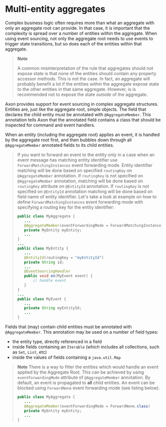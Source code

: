 # Multi-entity aggregates

Complex business logic often requires more than what an aggregate with only an aggregate root can provide. In that case, it is important that the complexity is spread over a number of entities within the aggregate. When using event sourcing, not only the aggregate root needs to use events to trigger state transitions, but so does each of the entities within that aggregate.

> **Note** 
>
> A common misinterpretation of the rule that aggregates should not expose state is that none of the entities should contain any property accessor methods. This is not the case. In fact, an aggregate will probably benefit a lot if the entities _within_ the aggregate expose state to the other entities in that same aggregate. However, is is recommended not to expose the state _outside_ of the aggregate.

Axon provides support for event sourcing in complex aggregate structures. Entities are, just like the aggregate root, simple objects. The field that declares the child entity must be annotated with `@AggregateMember`. This annotation tells Axon that the annotated field contains a class that should be inspected for command and event handlers.

When an entity \(including the aggregate root\) applies an event, it is handled by the aggregate root first, and then bubbles down through all `@AggregateMember` annotated fields to its child entities.

> If you want to forward an event to the entity only in a case when an event message has matching entity identifier use `ForwardMatchingInstances` event forwarding mode. Entity identifier matching will be done based on specified `routingKey` on `@AggregateMember` annotation. If `routingKey` is not specified on `@AggregateMember` annotation, matching will be done based on `routingKey` attribute on `@EntityId` annotation. If `routingKey` is not specified on `@EntityId` annotation matching will be done based on field name of entity identifier. Let's take a look at example on how to define `ForwardMatchingInstances` event forwarding mode with specifying a routing key for the entity identifier:
>
> ```java
> public class MyAggregate {
>    ...
>    @AggregateMember(eventForwardingMode = ForwardMatchingInstances.class)
>    private MyEntity myEntity;
>    ...
> }
> ...
> public class MyEntity {
>    ...
>    @EntityId(routingKey = "myEntityId")
>    private String id;
>    ...
>    @EventSourcingHandler
>    public void on(MyEvent event) {
>        // handle event
>    }
> }
> ...
> public class MyEvent {
>    ...
>    private String myEntityId;
>    ...
> }
> ```

Fields that \(may\) contain child entities must be annotated with `@AggregateMember`. This annotation may be used on a number of field types:

* the entity type, directly referenced in a field
* inside fields containing an `Iterable` \(which includes all collections, such as `Set`, `List`, etc\)
* inside the values of fields containing a `java.util.Map`

> **Note** There is a way to filter the entities which would handle an event applied by the Aggregate Root. This can be achieved by using `eventForwardingMode` attribute of `@AggregateMember` annotation. By default, an event is propagated to **all** child entities. An event can be blocked using `ForwardNone` event forwarding mode \(see listing below\).
>
> ```java
> public class MyAggregate {
>    ...
>    @AggregateMember(eventForwardingMode = ForwardNone.class)
>    private MyEntity myEntity;
>    ...
> }
> ```
>
